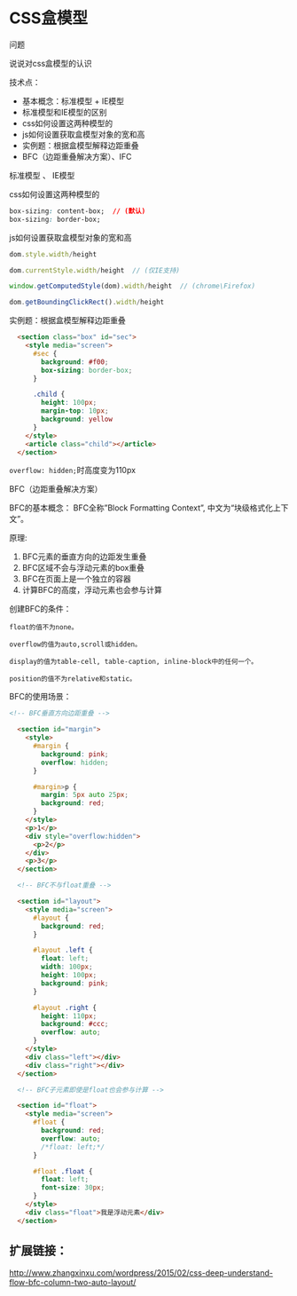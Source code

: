 # CSS盒模型

问题

说说对css盒模型的认识


技术点：
- 基本概念：标准模型 + IE模型
- 标准模型和IE模型的区别
- css如何设置这两种模型的
- js如何设置获取盒模型对象的宽和高
- 实例题：根据盒模型解释边距重叠
- BFC（边距重叠解决方案）、IFC



标准模型 、 IE模型

css如何设置这两种模型的
```css
box-sizing: content-box;  // (默认)
box-sizing: border-box;
```


js如何设置获取盒模型对象的宽和高
```js
dom.style.width/height

dom.currentStyle.width/height  // (仅IE支持)

window.getComputedStyle(dom).width/height  // (chrome\Firefox)

dom.getBoundingClickRect().width/height
```


实例题：根据盒模型解释边距重叠
```html
  <section class="box" id="sec">
    <style media="screen">
      #sec {
        background: #f00;
        box-sizing: border-box;
      }

      .child {
        height: 100px;
        margin-top: 10px;
        background: yellow
      }
    </style>
    <article class="child"></article>
  </section>
```
`overflow: hidden;`时高度变为110px




BFC（边距重叠解决方案）

BFC的基本概念：
BFC全称”Block Formatting Context”, 中文为“块级格式化上下文”。

原理:
1. BFC元素的垂直方向的边距发生重叠
1. BFC区域不会与浮动元素的box重叠
1. BFC在页面上是一个独立的容器
1. 计算BFC的高度，浮动元素也会参与计算


创建BFC的条件：
```
float的值不为none。

overflow的值为auto,scroll或hidden。

display的值为table-cell, table-caption, inline-block中的任何一个。

position的值不为relative和static。
```


BFC的使用场景：

```html
<!-- BFC垂直方向边距重叠 -->

  <section id="margin">
    <style>
      #margin {
        background: pink;
        overflow: hidden;
      }

      #margin>p {
        margin: 5px auto 25px;
        background: red;
      }
    </style>
    <p>1</p>
    <div style="overflow:hidden">
      <p>2</p>
    </div>
    <p>3</p>
  </section>

  <!-- BFC不与float重叠 -->

  <section id="layout">
    <style media="screen">
      #layout {
        background: red;
      }

      #layout .left {
        float: left;
        width: 100px;
        height: 100px;
        background: pink;
      }

      #layout .right {
        height: 110px;
        background: #ccc;
        overflow: auto;
      }
    </style>
    <div class="left"></div>
    <div class="right"></div>
  </section>

  <!-- BFC子元素即使是float也会参与计算 -->

  <section id="float">
    <style media="screen">
      #float {
        background: red;
        overflow: auto;
        /*float: left;*/
      }

      #float .float {
        float: left;
        font-size: 30px;
      }
    </style>
    <div class="float">我是浮动元素</div>
  </section>
```




## 扩展链接：

http://www.zhangxinxu.com/wordpress/2015/02/css-deep-understand-flow-bfc-column-two-auto-layout/
